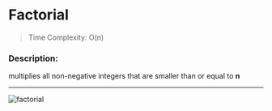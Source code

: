 # Factorial

> Time Complexity: O(n)

### Description:
multiplies all non-negative integers that are smaller than or equal to **n**

---

![factorial](https://user-images.githubusercontent.com/111989096/190916122-cfeb76a1-0b63-4fe5-ab5e-8dac55ea73d5.png)
